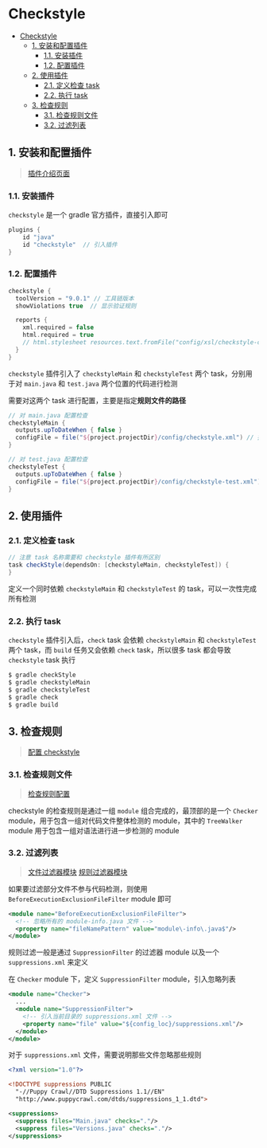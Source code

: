 # Checkstyle

- [Checkstyle](#checkstyle)
  - [1. 安装和配置插件](#1-安装和配置插件)
    - [1.1. 安装插件](#11-安装插件)
    - [1.2. 配置插件](#12-配置插件)
  - [2. 使用插件](#2-使用插件)
    - [2.1. 定义检查 task](#21-定义检查-task)
    - [2.2. 执行 task](#22-执行-task)
  - [3. 检查规则](#3-检查规则)
    - [3.1. 检查规则文件](#31-检查规则文件)
    - [3.2. 过滤列表](#32-过滤列表)

## 1. 安装和配置插件

> [插件介绍页面]([checkStyle](https://docs.gradle.org/current/userguide/checkstyle_plugin.html))

### 1.1. 安装插件

`checkstyle` 是一个 gradle 官方插件，直接引入即可

```groovy
plugins {
    id "java"
    id "checkstyle"  // 引入插件
}
```

### 1.2. 配置插件

```groovy
checkstyle {
  toolVersion = "9.0.1" // 工具链版本
  showViolations true  // 显示验证规则

  reports {
    xml.required = false
    html.required = true
    // html.stylesheet resources.text.fromFile("config/xsl/checkstyle-custom.xsl")
  }
}
```

`checkstyle` 插件引入了 `checkstyleMain` 和 `checkstyleTest` 两个 task，分别用于对 `main.java` 和 `test.java` 两个位置的代码进行检测

需要对这两个 task 进行配置，主要是指定**规则文件的路径**

```groovy
// 对 main.java 配置检查
checkstyleMain {
  outputs.upToDateWhen { false }
  configFile = file("${project.projectDir}/config/checkstyle.xml") // 指定检查规则文件
}

// 对 test.java 配置检查
checkstyleTest {
  outputs.upToDateWhen { false }
  configFile = file("${project.projectDir}/config/checkstyle-test.xml") // 指定检查规则文件
}
```

## 2. 使用插件

### 2.1. 定义检查 task

```groovy
// 注意 task 名称需要和 checkstyle 插件有所区别
task checkStyle(dependsOn: [checkstyleMain, checkstyleTest]) {
}
```

定义一个同时依赖 `checkstyleMain` 和 `checkstyleTest` 的 task，可以一次性完成所有检测

### 2.2. 执行 task

`checkstyle` 插件引入后，`check` task 会依赖 `checkstyleMain` 和 `checkstyleTest` 两个 task，而 `build` 任务又会依赖 `check` task，所以很多 task 都会导致 `checkstyle` task 执行

```bash
$ gradle checkStyle
$ gradle checkstyleMain
$ gradle checkstyleTest
$ gradle check
$ gradle build
```

## 3. 检查规则

> [配置 checkstyle](https://checkstyle.org/config.html)

### 3.1. 检查规则文件

> [检查规则配置](https://checkstyle.org/checks.html)

checkstyle 的检查规则是通过一组 `module` 组合完成的，最顶部的是一个 `Checker` module，用于包含一组对代码文件整体检测的 module，其中的 `TreeWalker` module 用于包含一组对语法进行进一步检测的 module

### 3.2. 过滤列表

> [文件过滤器模块](https://checkstyle.org/config_filefilters.html)
> [规则过滤器模块](https://checkstyle.org/config_filters.html)

如果要过滤部分文件不参与代码检测，则使用 `BeforeExecutionExclusionFileFilter` module 即可

```xml
<module name="BeforeExecutionExclusionFileFilter">
  <!-- 忽略所有的 module-info.java 文件 -->
  <property name="fileNamePattern" value="module\-info\.java$"/>
</module>
```

规则过滤一般是通过 `SuppressionFilter` 的过滤器 module 以及一个 `suppressions.xml` 来定义

在 `Checker` module 下，定义 `SuppressionFilter` module，引入忽略列表

```xml
<module name="Checker">
  ...
  <module name="SuppressionFilter">
    <!-- 引入当前目录的 suppressions.xml 文件 -->
    <property name="file" value="${config_loc}/suppressions.xml"/>
  </module>
</module>
```

对于 `suppressions.xml` 文件，需要说明那些文件忽略那些规则

```xml
<?xml version="1.0"?>

<!DOCTYPE suppressions PUBLIC
  "-//Puppy Crawl//DTD Suppressions 1.1//EN"
  "http://www.puppycrawl.com/dtds/suppressions_1_1.dtd">

<suppressions>
  <suppress files="Main.java" checks="."/>
  <suppress files="Versions.java" checks="."/>
</suppressions>
```
